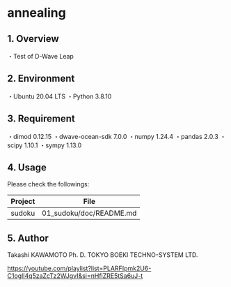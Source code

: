 # annealing

## 1. Overview

・Test of D-Wave Leap

## 2. Environment

・Ubuntu 20.04 LTS
・Python 3.8.10

## 3. Requirement

・dimod               0.12.15
・dwave-ocean-sdk     7.0.0
・numpy               1.24.4
・pandas              2.0.3
・scipy               1.10.1
・sympy               1.13.0

## 4. Usage

Please check the followings:

|Project |File |
|-|-|
|sudoku |01_sudoku/doc/README.md |

## 5. Author

Takashi KAWAMOTO
Ph. D.
TOKYO BOEKI TECHNO-SYSTEM LTD.

https://youtube.com/playlist?list=PLARFIpmk2U6-C1oglI4q5zaZcTz2WJgvI&si=nHfiZRE5tSa6uJ-t



